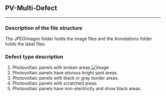 ## PV-Multi-Defect
---
### Description of the file structure
The JPEGImages folder holds the image files and the Annotations folder holds the label files.
### Defect type description
1. Photovoltaic panels with broken areas.![image](https://github.com/houhou34/PV-Multi-Defect/blob/main/tf1.jpg)
2. Photovoltaic panels have obvious bright spot areas.
3. Photovoltaic panels with black or gray border areas.
4. Photovoltaic panels with scratched areas.
5. Photovoltaic panels have non-electricity and show black areas.
